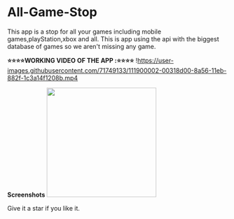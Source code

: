 # All-Game-Stop
This app is a stop for all your games including mobile games,playStation,xbox and all. 
This is app using the api with the biggest database of games so we aren't missing any game.

**⭐⭐⭐⭐WORKING VIDEO OF THE APP :⭐⭐⭐⭐**
 !https://user-images.githubusercontent.com/71749133/111900002-00318d00-8a56-11eb-882f-1c3a14f1208b.mp4

**Screenshots** 
<img src="C:/Users/vinshu/Pictures/Screenshots/projectImageFive" height="250" width="250">

Give it a star if you like it.
